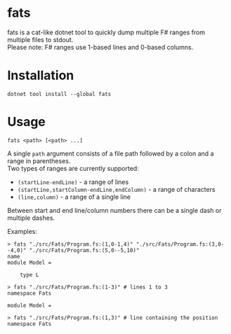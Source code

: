fats
====

fats is a cat-like dotnet tool to quickly dump multiple F# ranges from multiple files to stdout.  
Please note: F# ranges use 1-based lines and 0-based columns.

# Installation
```shell
dotnet tool install --global fats
```

# Usage
```
fats <path> [<path> ...]
```

A single `path` argument consists of a file path followed by a colon and a range in parentheses.  
Two types of ranges are currently supported:
- `(startLine-endLine)` - a range of lines
- `(startLine,startColumn-endLine,endColumn)` - a range of characters  
- `(line,column)` - a range of a single line  

Between start and end line/column numbers there can be a single dash or multiple dashes.

Examples:
```shell
> fats "./src/Fats/Program.fs:(1,0-1,4)" "./src/Fats/Program.fs:(3,0--4,0)" "./src/Fats/Program.fs:(5,0--5,10)"
name
module Model =

    type L
```

```shell
> fats "./src/Fats/Program.fs:(1-3)" # lines 1 to 3
namespace Fats

module Model =
```

```shell
> fats "./src/Fats/Program.fs:(1,3)" # line containing the position
namespace Fats
```

